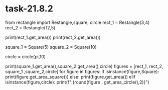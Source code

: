 # task-21.8.2
from rectangle import Restangle,square, circle
rect_1 = Restangle(3,4)
rect_2 = Restangle(12,5)

print(rect_1.get_area())
print(rect_2.get_area())

square_1 = Square(5)
square_2 = Square(10)

circle = circle(pi,10)

print(square_1.get_area(),square_2.get_area(),circle)
figures = [rect_1, rect_2, square_1 ,square_2,circle]
for figure in figures:
    if isinstance(figure,Square):
        print(figure.get_area_square())
    else:
        print(figure.get_area())
elif isinstance(figure,circle):
print(f":{round(figure . get_area_circle(),2)}")
